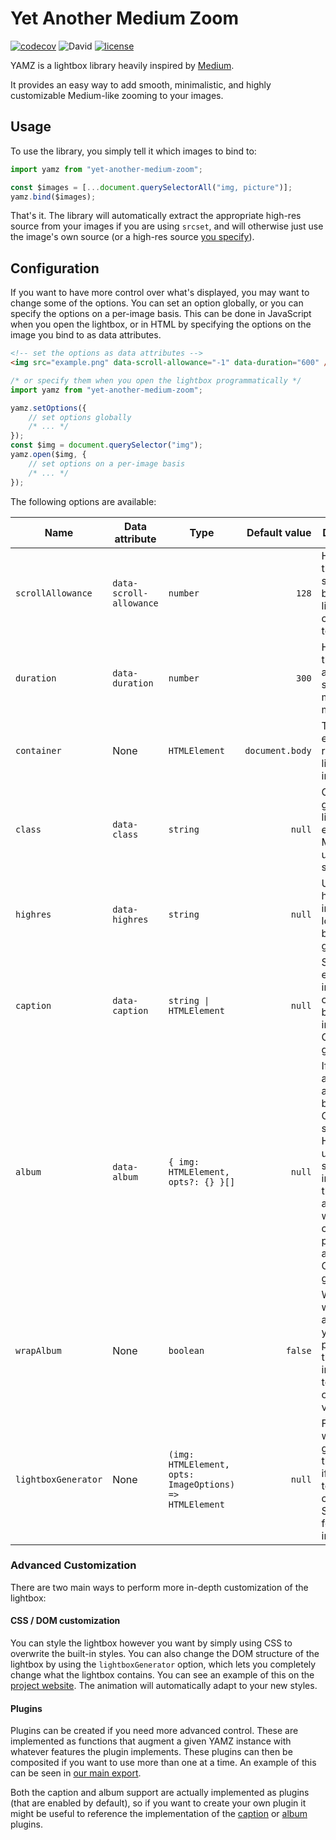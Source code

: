 # Yet Another Medium Zoom

[![codecov](https://codecov.io/gh/birjolaxew/yet-another-medium-zoom/branch/master/graph/badge.svg)](https://codecov.io/gh/birjolaxew/yet-another-medium-zoom)
![David](https://img.shields.io/david/birjolaxew/yet-another-medium-zoom)
[![license](https://img.shields.io/npm/l/yet-another-medium-zoom.svg)](./LICENSE)

YAMZ is a lightbox library heavily inspired by [Medium](https://medium.com/).

It provides an easy way to add smooth, minimalistic, and highly customizable Medium-like zooming to your images.

## Usage

To use the library, you simply tell it which images to bind to:

```js
import yamz from "yet-another-medium-zoom";

const $images = [...document.querySelectorAll("img, picture")];
yamz.bind($images);
```

That's it. The library will automatically extract the appropriate high-res source from your images if you are using `srcset`, and will otherwise just use the image's own source (or a high-res source [you specify](#configuration)).

## Configuration

If you want to have more control over what's displayed, you may want to change some of the options. You can set an option globally, or you can specify the options on a per-image basis. This can be done in JavaScript when you open the lightbox, or in HTML by specifying the options on the image you bind to as data attributes.

```html
<!-- set the options as data attributes -->
<img src="example.png" data-scroll-allowance="-1" data-duration="600" />
```

```js
/* or specify them when you open the lightbox programmatically */
import yamz from "yet-another-medium-zoom";

yamz.setOptions({
    // set options globally
    /* ... */
});
const $img = document.querySelector("img");
yamz.open($img, {
    // set options on a per-image basis
    /* ... */
});
```

The following options are available:

| Name                | Data attribute          | Type                                                    |   Default value | Description                                                                                                                                                                                     |
| ------------------- | ----------------------- | ------------------------------------------------------- | --------------: | ----------------------------------------------------------------------------------------------------------------------------------------------------------------------------------------------- |
| `scrollAllowance`   | `data-scroll-allowance` | `number`                                                |           `128` | How much the user can scroll before the lightbox is closed. `-1` to disable                                                                                                                     |
| `duration`          | `data-duration`         | `number`                                                |           `300` | How long the animation should take, measured in milliseconds                                                                                                                                    |
| `container`         | None                    | `HTMLElement`                                           | `document.body` | The element to render the lightbox inside                                                                                                                                                       |
| `class`             | `data-class`            | `string`                                                |          `null` | Class to give to the lightbox element. Mostly useful for styling                                                                                                                                |
| `highres`           | `data-highres`          | `string`                                                |          `null` | URL of the high-res image to load. Can't be set globally                                                                                                                                        |
| `caption`           | `data-caption`          | `string \| HTMLElement`                                 |          `null` | String or element to insert as a caption below the image. Can't be set globally                                                                                                                 |
| `album`             | `data-album`            | `{ img: HTMLElement, opts?: {} }[]`                     |          `null` | If set, the album that an image belongs to. Can be specified in HTML by using a string - all images with the same album string will then be considered part of the album. Can't be set globally |
| `wrapAlbum`         | None                    | `boolean`                                               |         `false` | Whether to wrap albums, so you can press left on the first image to go to the last one, and vice versa                                                                                          |
| `lightboxGenerator` | None                    | `(img: HTMLElement, opts: ImageOptions) => HTMLElement` |          `null` | Function which generates the lightbox, if you want to use a custom one. See [below](#advanced-customization) for more information                                                               |

### Advanced Customization

There are two main ways to perform more in-depth customization of the lightbox:

#### CSS / DOM customization

You can style the lightbox however you want by simply using CSS to overwrite the built-in styles. You can also change the DOM structure of the lightbox by using the `lightboxGenerator` option, which lets you completely change what the lightbox contains. You can see an example of this on the [project website](website/js/index.ts). The animation will automatically adapt to your new styles.

#### Plugins

Plugins can be created if you need more advanced control. These are implemented as functions that augment a given YAMZ instance with whatever features the plugin implements. These plugins can then be composited if you want to use more than one at a time. An example of this can be seen in [our main export](src/index.ts).

Both the caption and album support are actually implemented as plugins (that are enabled by default), so if you want to create your own plugin it might be useful to reference the implementation of the [caption](src/caption/caption.ts) or [album](src/album/album.ts) plugins.
